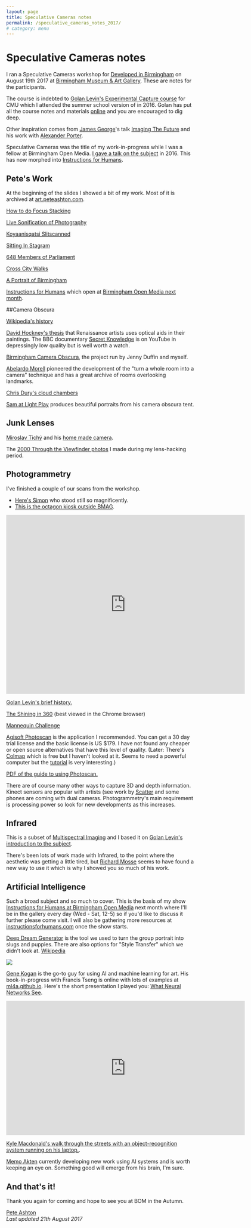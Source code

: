```yaml
---
layout: page
title: Speculative Cameras notes
permalink: /speculative_cameras_notes_2017/
# category: menu
---
```


# Speculative Cameras notes

I ran a Speculative Cameras workshop for [Developed in Birmingham](https://www.developedinbirmingham.com) on August 19th 2017 at [Birmingham Museum & Art Gallery](http://www.birminghammuseums.org.uk/bmag). These are notes for the participants. 

The course is indebted to [Golan Levin's Experimental Capture course](https://github.com/golanlevin/ExperimentalCapture) for CMU which I attended the summer school version of in 2016. Golan has put all the course notes and materials [online](https://github.com/golanlevin/ExperimentalCapture) and you are encouraged to dig deep. 

Other inspiration comes from [James George](http://jamesgeorge.org)'s talk [Imaging The Future](https://vimeo.com/134973504) and his work with [Alexander Porter](http://alexanderporter.net).

Speculative Cameras was the title of my work-in-progress while I was a fellow at Birmingham Open Media. [I gave a talk on the subject](https://vimeo.com/159868781) in 2016. This has now morphed into [Instructions for Humans](http://art.peteashton.com/instructions-for-humans/). 

## Pete's Work

At the beginning of the slides I showed a bit of my work. Most of it is archived at [art.peteashton.com](http://art.peteashton.com). 

[How to do Focus Stacking](http://blog.peteashton.com/art/2017/01/03/stacking/)

[Live Sonification of Photography](http://art.peteashton.com/live-sonification-photography/) 

[Koyaanisqatsi Slitscanned](http://art.peteashton.com/koyaanisqatsi-slitscanned/)

[Sitting In Stagram](http://art.peteashton.com/sitting-in-stagram/)

[648 Members of Parliament](http://art.peteashton.com/648-MPs/)

[Cross City Walks](http://xcw.org.uk)

[A Portrait of Birmingham](http://art.peteashton.com/portrait-bham)

[Instructions for Humans](http://art.peteashton.com/instructions-for-humans/) which open at [Birmingham Open Media next month](http://www.bom.org.uk/event/instructions-for-humans/).

##Camera Obscura

[Wikipedia's history](https://en.wikipedia.org/wiki/Camera_obscura)

[David Hockney's thesis](https://en.wikipedia.org/wiki/Hockney–Falco_thesis) that Renaissance artists uses optical aids in their paintings. The BBC documentary [Secret Knowledge](https://www.youtube.com/watch?v=X97bhjx4EaI) is on YouTube in depressingly low quality but is well worth a watch. 

[Birmingham Camera Obscura](http://bhamobscura.com), the project run by Jenny Duffin and myself. 

[Abelardo Morell](http://www.abelardomorell.net/project/camera-obscura/) pioneered the development of the "turn a whole room into a camera" technique and has a great archive of rooms overlooking landmarks. 

[Chris Dury's cloud chambers](http://chrisdrury.co.uk)

[Sam at Light Play](https://light-play.org) produces beautiful portraits from his camera obscura tent. 

## Junk Lenses

[Miroslav Tichý](https://en.wikipedia.org/wiki/Miroslav_Tichý) and his [home made camera](http://tichyocean.com/artist/miroslav-tichy).  

The [2000 Through the Viewfinder photos](https://www.flickr.com/photos/peteashton/sets/72157594253244021) I made during my lens-hacking period. 

## Photogrammetry 

I've finished a couple of our scans from the workshop. 

- [Here's Simon](https://skfb.ly/6tnNU) who stood still so magnificently. 
- [This is the octagon kiosk outside BMAG](https://skfb.ly/6tnQH).

<div class="sketchfab-embed-wrapper"><iframe width="640" height="480" src="https://sketchfab.com/models/500e4061685e4ccaaa819765a3f2aff6/embed" frameborder="0" allowvr allowfullscreen mozallowfullscreen="true" webkitallowfullscreen="true" onmousewheel=""></iframe>
</div>

[Golan Levin's brief history.](https://github.com/golanlevin/ExperimentalCapture/blob/master/docs/Photogrammetry-and-3D-scanning.md)

[The Shining in 360](https://www.youtube.com/watch?v=AupAFblRwgY) (best viewed in the Chrome browser)

[Mannequin Challenge](http://prostheticknowledge.tumblr.com/post/153566351806/mannequinchallenge-structure-from-motion-a)

[Agisoft Photoscan](http://www.agisoft.com) is the application I recommended. You can get a 30 day trial license and the basic license is US $179. I have not found any cheaper or open source alternatives that have this level of quality. (Later: There's [Colmap](https://demuc.de/colmap/) which is free but I haven't looked at it. Seems to need a powerful computer but the [tutorial](https://www.youtube.com/watch?v=P-EC0DzeVEU) is very interesting.)

[PDF of the guide to using Photoscan.](https://github.com/golanlevin/ExperimentalCapture/blob/master/workshop/pdf/photogrammetry_from_video_with_photoscan.pdf)

There are of course many other ways to capture 3D and depth information. Kinect sensors are popular with artists (see work by [Scatter](http://scatter.nyc) and some phones are coming with dual cameras. Photogrammetry's main requirement is processing power so look for new developments as this increases. 

## Infrared

This is a subset of [Multispectral Imaging](https://en.wikipedia.org/wiki/Multispectral_image) and I based it on [Golan Levin's introduction to the subject](https://github.com/golanlevin/ExperimentalCapture/blob/master/docs/hyperspectral.md). 

There's been lots of work made with Infrared, to the point where the aesthetic was getting a little tired, but [Richard Mosse](http://www.richardmosse.com) seems to have found a new way to use it which is why I showed you so much of his work. 

## Artificial Intelligence

Such a broad subject and so much to cover. This is the basis of my show [Instructions for Humans at Birmingham Open Media](http://www.bom.org.uk/event/instructions-for-humans/) next month where I'll be in the gallery every day (Wed - Sat, 12-5) so if you'd like to discuss it further please come visit. I will also be gathering more resources at [instructionsforhumans.com](http://instructionsforhumans.com) once the show starts.

[Deep Dream Generator](https://deepdreamgenerator.com) is the tool we used to turn the group portrait into slugs and puppies. There are also options for "Style Transfer" which we didn't look at. [Wikipedia](https://en.wikipedia.org/wiki/DeepDream)

![](http://peteashton.com/images/dream_qviki86p1q0.jpg)

[Gene Kogan](http://genekogan.com) is the go-to guy for using AI and machine learning for art. His book-in-progress with Francis Tseng is online with lots of examples at [ml4a.github.io](http://ml4a.github.io). Here's the short presentation I played you: [What Neural Networks See](https://experiments.withgoogle.com/ai/what-neural-nets-see).

<iframe width="640" height="360" src="https://www.youtube-nocookie.com/embed/Gu0MkmynWkw?rel=0" frameborder="0" allowfullscreen></iframe>

[Kyle Macdonald's walk through the streets with an object-recognition system running on his laptop.](https://vimeo.com/146492001).  

[Memo Akten](http://www.memo.tv) currently developing new work using AI systems and is worth keeping an eye on. Something good will emerge from his brain, I'm sure. 

## And that's it! 

Thank you again for coming and hope to see you at BOM in the Autumn. 

[Pete Ashton](http://peteashton.com)   
*Last updated 21th August 2017*
